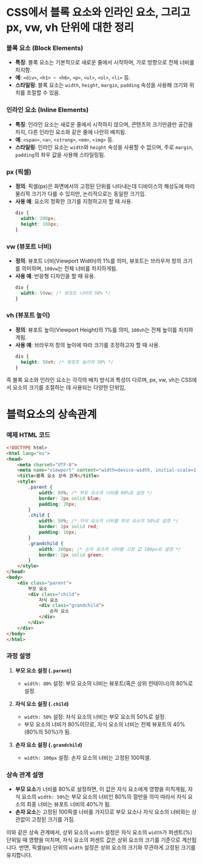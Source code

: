 # CSS에서 블록 요소와 인라인 요소, 그리고 px, vw, vh 단위에 대한 정리 

### 블록 요소 (Block Elements)
- **특징**: 블록 요소는 기본적으로 새로운 줄에서 시작하며, 가로 방향으로 전체 너비를 차지함.
- **예**: `<div>`, `<h1> ~ <h6>`, `<p>`, `<ul>`, `<ol>`, `<li>` 등.
- **스타일링**: 블록 요소는 `width`, `height`, `margin`, `padding` 속성을 사용해 크기와 위치를 조절할 수 있음.
  
### 인라인 요소 (Inline Elements)
- **특징**: 인라인 요소는 새로운 줄에서 시작하지 않으며, 콘텐츠의 크기만큼만 공간을 차지, 다른 인라인 요소와 같은 줄에 나란히 배치됨.
- **예**: `<span>`, `<a>`, `<strong>`, `<em>`, `<img>` 등.
- **스타일링**: 인라인 요소는 `width`와 `height` 속성을 사용할 수 없으며, 주로 `margin`, `padding`의 좌우 값을 사용해 스타일링됨.

### px (픽셀)
- **정의**: 픽셀(px)은 화면에서의 고정된 단위를 나타내는데 디바이스의 해상도에 따라 물리적 크기가 다를 수 있지만, 논리적으로는 동일한 크기임.
- **사용 예**: 요소의 정확한 크기를 지정하고자 할 때 사용.
  ```css
  div {
    width: 200px;
    height: 100px;
  }
  ```

### vw (뷰포트 너비)
- **정의**: 뷰포트 너비(Viewport Width)의 1%를 의미, 뷰포트는 브라우저 창의 크기를 의미하며, `100vw`는 전체 너비를 차지하게됨.
- **사용 예**: 반응형 디자인을 할 때 유용.
  ```css
  div {
    width: 50vw; /* 뷰포트 너비의 50% */
  }
  ```

### vh (뷰포트 높이)
- **정의**: 뷰포트 높이(Viewport Height)의 1%를 의미, `100vh`는 전체 높이를 차지하게됨.
- **사용 예**: 브라우저 창의 높이에 따라 크기를 조정하고자 할 때 사용.
  ```css
  div {
    height: 50vh; /* 뷰포트 높이의 50% */
  }
  ```

즉 블록 요소와 인라인 요소는 각각의 배치 방식과 특성이 다르며, px, vw, vh는 CSS에서 요소의 크기를 조절하는 데 사용되는 다양한 단위임, 

# 블럭요소의 상속관계

### 예제 HTML 코드

```html
<!DOCTYPE html>
<html lang="ko">
<head>
    <meta charset="UTF-8">
    <meta name="viewport" content="width=device-width, initial-scale=1.0">
    <title>블록 요소 상속 관계</title>
    <style>
        .parent {
            width: 80%; /* 부모 요소의 너비를 80%로 설정 */
            border: 2px solid blue;
            padding: 20px;
        }
        .child {
            width: 50%; /* 자식 요소의 너비를 부모 요소의 50%로 설정 */
            border: 2px solid red;
            padding: 10px;
        }
        .grandchild {
            width: 100px; /* 손자 요소의 너비를 고정 값 100px로 설정 */
            border: 2px solid green;
        }
    </style>
</head>
<body>
    <div class="parent">
        부모 요소
        <div class="child">
            자식 요소
            <div class="grandchild">
                손자 요소
            </div>
        </div>
    </div>
</body>
</html>
```

### 과정 설명

1. **부모 요소 설정 (`.parent`)**
   - `width: 80%` 설정: 부모 요소의 너비는 뷰포트(혹은 상위 컨테이너)의 80%로 설정.

2. **자식 요소 설정 (`.child`)**
   - `width: 50%` 설정: 자식 요소의 너비는 부모 요소의 50%로 설정.
   - 부모 요소의 너비가 80%이므로, 자식 요소의 너비는 전체 뷰포트의 40% (80%의 50%)가 됨.

3. **손자 요소 설정 (`.grandchild`)**
   - `width: 100px` 설정: 손자 요소의 너비는 고정된 100픽셀.

### 상속 관계 설명

- **부모 요소**가 너비를 80%로 설정하면, 이 값은 자식 요소에게 영향을 미칙게됨, 자식 요소의 `width: 50%`는 부모 요소의 너비인 80%의 절반을 의미 따라서 자식 요소의 최종 너비는 뷰포트 너비의 40%가 됨.
- **손자 요소**는 고정된 100픽셀 너비를 가지므로 부모 요소나 자식 요소의 너비와는 상관없이 고정된 크기를 가짐.



이와 같은 상속 관계에서, 상위 요소의 `width` 설정은 자식 요소의 `width`가 퍼센트(%) 단위일 때 영향을 미치며, 자식 요소의 퍼센트 값은 상위 요소의 크기를 기준으로 계산됩니다. 반면, 픽셀(px) 단위의 `width` 설정은 상위 요소의 크기와 무관하게 고정된 크기를 유지합니다.

